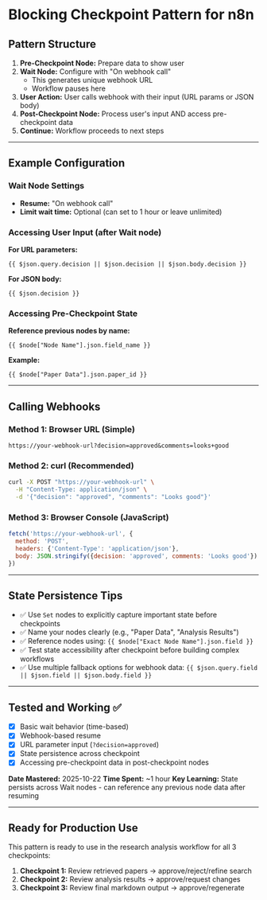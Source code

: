 # Blocking Checkpoint Pattern for n8n

## Pattern Structure

1. **Pre-Checkpoint Node:** Prepare data to show user
2. **Wait Node:** Configure with "On webhook call"
   - This generates unique webhook URL
   - Workflow pauses here
3. **User Action:** User calls webhook with their input (URL params or JSON body)
4. **Post-Checkpoint Node:** Process user's input AND access pre-checkpoint data
5. **Continue:** Workflow proceeds to next steps

---

## Example Configuration

### Wait Node Settings
- **Resume:** "On webhook call"
- **Limit wait time:** Optional (can set to 1 hour or leave unlimited)

### Accessing User Input (after Wait node)
**For URL parameters:**
```
{{ $json.query.decision || $json.decision || $json.body.decision }}
```

**For JSON body:**
```
{{ $json.decision }}
```

### Accessing Pre-Checkpoint State
**Reference previous nodes by name:**
```
{{ $node["Node Name"].json.field_name }}
```

**Example:**
```
{{ $node["Paper Data"].json.paper_id }}
```

---

## Calling Webhooks

### Method 1: Browser URL (Simple)
```
https://your-webhook-url?decision=approved&comments=looks+good
```

### Method 2: curl (Recommended)
```bash
curl -X POST "https://your-webhook-url" \
  -H "Content-Type: application/json" \
  -d '{"decision": "approved", "comments": "Looks good"}'
```

### Method 3: Browser Console (JavaScript)
```javascript
fetch('https://your-webhook-url', {
  method: 'POST',
  headers: {'Content-Type': 'application/json'},
  body: JSON.stringify({decision: 'approved', comments: 'Looks good'})
})
```

---

## State Persistence Tips

- ✅ Use `Set` nodes to explicitly capture important state before checkpoints
- ✅ Name your nodes clearly (e.g., "Paper Data", "Analysis Results")
- ✅ Reference nodes using: `{{ $node["Exact Node Name"].json.field }}`
- ✅ Test state accessibility after checkpoint before building complex workflows
- ✅ Use multiple fallback options for webhook data: `{{ $json.query.field || $json.field || $json.body.field }}`

---

## Tested and Working ✅

- [x] Basic wait behavior (time-based)
- [x] Webhook-based resume
- [x] URL parameter input (`?decision=approved`)
- [x] State persistence across checkpoint
- [x] Accessing pre-checkpoint data in post-checkpoint nodes

**Date Mastered:** 2025-10-22
**Time Spent:** ~1 hour
**Key Learning:** State persists across Wait nodes - can reference any previous node data after resuming

---

## Ready for Production Use

This pattern is ready to use in the research analysis workflow for all 3 checkpoints:
1. **Checkpoint 1:** Review retrieved papers → approve/reject/refine search
2. **Checkpoint 2:** Review analysis results → approve/request changes
3. **Checkpoint 3:** Review final markdown output → approve/regenerate
